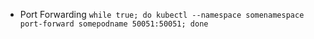 * Port Forwarding
`while true; do kubectl --namespace somenamespace port-forward somepodname 50051:50051; done`
